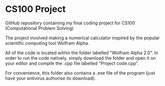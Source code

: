 # CS100 Project
GitHub repository containing my final coding project for CS100 (Computational Problem Solving)

The project involved making a numerical calculator inspired by the popular scientific computing tool Wolfram Alpha. 

All of the code is located within the folder labelled "Wolfram Alpha 2.0". In order to run the code natively, simply download the folder and open it on your editor and compile the .cpp file labelled "Project code.cpp".

For convenience, this folder also contains a .exe file of the program (just have your antivirus authorise its download).
